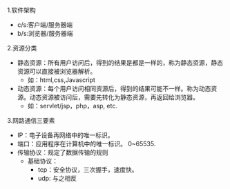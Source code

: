 1.软件架构 <br>
* c/s:客户端/服务器端
* b/s:浏览器/服务器端

2.资源分类
* 静态资源：所有用户访问后，得到的结果是都是一样的，称为静态资源，静态资源可以直接被浏览器解析。
  * 如：html,css,Javascript
* 动态资源：每个用户访问相同资源后，得到的结果可能不一样。称为动态资源。动态资源被访问后，需要先转化为静态资源，再返回给浏览器。
  * 如：servlet/jsp，php，asp, etc.

3.网路通信三要素
* IP：电子设备再网络中的唯一标识。
* 端口：应用程序在计算机中的唯一标识。 0~65535.
* 传输协议：规定了数据传输的规则
  * 基础协议：
    * tcp：安全协议，三次握手，速度快。
    * udp: 与之相反
